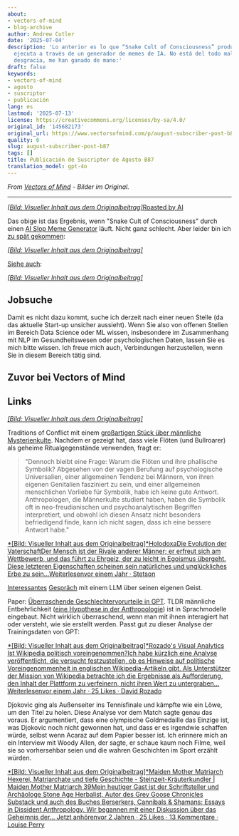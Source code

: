 ```yaml
---
about:
- vectors-of-mind
- blog-archive
author: Andrew Cutler
date: '2025-07-04'
description: 'Lo anterior es lo que “Snake Cult of Consciousness” produce cuando se
  ejecuta a través de un generador de memes de IA. No está del todo mal. Pero, por
  desgracia, me han ganado de mano:'
draft: false
keywords:
- vectors-of-mind
- agosto
- suscriptor
- publicación
lang: es
lastmod: '2025-07-13'
license: https://creativecommons.org/licenses/by-sa/4.0/
original_id: '145682173'
original_url: https://www.vectorsofmind.com/p/august-subscriber-post-b87
quality: 6
slug: august-subscriber-post-b87
tags: []
title: Publicación de Suscriptor de Agosto B87
translation_model: gpt-4o
---
```


*From [Vectors of Mind](https://www.vectorsofmind.com/p/august-subscriber-post-b87) - Bilder im Original.*

---

[*[Bild: Visueller Inhalt aus dem Originalbeitrag]*](https://substackcdn.com/image/fetch/$s_!QA83!,f_auto,q_auto:good,fl_progressive:steep/https%3A%2F%2Fsubstack-post-media.s3.amazonaws.com%2Fpublic%2Fimages%2Fbe9f2b8d-89ef-42f0-882b-a7e455130acf_1280x960.heic)[Roasted by AI](https://glif.app/@drewcut/runs/z7k0wf7tat6rs00y02qispyb)

Das obige ist das Ergebnis, wenn "Snake Cult of Consciousness" durch einen [AI Slop Meme Generator](https://glif.app/glifs/clxu9v51z000630p93eqvefx8) läuft. Nicht ganz schlecht. Aber leider bin ich [zu spät gekommen](https://serpentessa.com/):

[*[Bild: Visueller Inhalt aus dem Originalbeitrag]*](https://substackcdn.com/image/fetch/$s_!KiPq!,f_auto,q_auto:good,fl_progressive:steep/https%3A%2F%2Fsubstack-post-media.s3.amazonaws.com%2Fpublic%2Fimages%2F70f3bc66-08fb-4e20-bf1a-7d28231ba799_1170x450.jpeg)

[Siehe auch](http://www.soulevolution.org/obs/obs-intro.html):

[*[Bild: Visueller Inhalt aus dem Originalbeitrag]*](https://substackcdn.com/image/fetch/$s_!9Y4p!,f_auto,q_auto:good,fl_progressive:steep/https%3A%2F%2Fsubstack-post-media.s3.amazonaws.com%2Fpublic%2Fimages%2Fcbfec26a-e06d-4a49-a0e7-72cee37d6af3_583x215.jpeg)

## Jobsuche

Damit es nicht dazu kommt, suche ich derzeit nach einer neuen Stelle (da das aktuelle Start-up unsicher aussieht). Wenn Sie also von offenen Stellen im Bereich Data Science oder ML wissen, insbesondere im Zusammenhang mit NLP im Gesundheitswesen oder psychologischen Daten, lassen Sie es mich bitte wissen. Ich freue mich auch, Verbindungen herzustellen, wenn Sie in diesem Bereich tätig sind.

## Zuvor bei Vectors of Mind

## Links

[*[Bild: Visueller Inhalt aus dem Originalbeitrag]*](https://substackcdn.com/image/fetch/$s_!95Qh!,f_auto,q_auto:good,fl_progressive:steep/https%3A%2F%2Fsubstack-post-media.s3.amazonaws.com%2Fpublic%2Fimages%2F95174c6a-d1fa-43d9-9f5d-dd0b08a38e1d_1344x896.png)

Traditions of Conflict mit einem [großartigen Stück über männliche Mysterienkulte](https://traditionsofconflict.com/blog/2018/1/31/on-secret-cults-and-male-dominance). Nachdem er gezeigt hat, dass viele Flöten (und Bullroarer) als geheime Ritualgegenstände verwenden, fragt er:

> "Dennoch bleibt eine Frage: Warum die Flöten und ihre phallische Symbolik? Abgesehen von der vagen Berufung auf psychologische Universalien, einer allgemeinen Tendenz bei Männern, von ihren eigenen Genitalien fasziniert zu sein, und einer allgemeinen menschlichen Vorliebe für Symbolik, habe ich keine gute Antwort. Anthropologen, die Männerkulte studiert haben, haben die Symbolik oft in neo-freudianischen und psychoanalytischen Begriffen interpretiert, und obwohl ich diesen Ansatz nicht besonders befriedigend finde, kann ich nicht sagen, dass ich eine bessere Antwort habe."

[*[Bild: Visueller Inhalt aus dem Originalbeitrag]*HolodoxaDie Evolution der VaterschaftDer Mensch ist der Rivale anderer Männer; er erfreut sich am Wettbewerb, und das führt zu Ehrgeiz, der zu leicht in Egoismus übergeht. Diese letzteren Eigenschaften scheinen sein natürliches und unglückliches Erbe zu sein…Weiterlesenvor einem Jahr · Stetson](https://stetson.substack.com/p/the-evolution-of-fatherhood)

[Interessantes](https://twitter.com/repligate/status/1814100233690710037) [Gespräch](https://generative.ink/artifacts/surface-tension/) mit einem LLM über seinen eigenen Geist.

Paper: [Überraschende Geschlechtervorurteile in GPT](https://twitter.com/ValerioCapraro/status/1810282442328043806). TLDR männliche Entbehrlichkeit ([eine Hypothese in der Anthropologie](https://en.wikipedia.org/wiki/Male_expendability)) ist in Sprachmodelle eingebaut. Nicht wirklich überraschend, wenn man mit ihnen interagiert hat oder versteht, wie sie erstellt werden. Passt gut zu dieser Analyse der Trainingsdaten von GPT:

[*[Bild: Visueller Inhalt aus dem Originalbeitrag]*Rozado's Visual Analytics Ist Wikipedia politisch voreingenommen?Ich habe kürzlich eine Analyse veröffentlicht, die versucht festzustellen, ob es Hinweise auf politische Voreingenommenheit in englischen Wikipedia-Artikeln gibt. Als Unterstützer der Mission von Wikipedia betrachte ich die Ergebnisse als Aufforderung, den Inhalt der Plattform zu verfeinern, nicht ihren Wert zu untergraben…Weiterlesenvor einem Jahr · 25 Likes · David Rozado](https://davidrozado.substack.com/p/is-wikipedia-politically-biased)

Djokovic ging als Außenseiter ins Tennisfinale und kämpfte wie ein Löwe, um den Titel zu holen. Diese Analyse vor dem Match sagte genau das voraus. Er argumentiert, dass eine olympische Goldmedaille das Einzige ist, was Djokovic noch nicht gewonnen hat, und dass er es irgendwie schaffen würde, selbst wenn Acaraz auf dem Papier besser ist. Ich erinnere mich an ein Interview mit Woody Allen, der sagte, er schaue kaum noch Filme, weil sie so vorhersehbar seien und die wahren Geschichten im Sport erzählt würden.

[*[Bild: Visueller Inhalt aus dem Originalbeitrag]*Maiden Mother Matriarch Hexerei, Matriarchate und tiefe Geschichte - Steinzeit-Kräuterkundler | Maiden Mother Matriarch 39Mein heutiger Gast ist der Schriftsteller und Archäologe Stone Age Herbalist, Autor des Grey Goose Chronicles Substack und auch des Buches Berserkers, Cannibals & Shamans: Essays in Dissident Anthropology. Wir begannen mit einer Diskussion über das Geheimnis der… Jetzt anhörenvor 2 Jahren · 25 Likes · 13 Kommentare · Louise Perry](https://www.louiseperry.co.uk/p/witchcraft-matriarchies-and-deep)